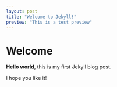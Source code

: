 ```yaml
---
layout: post
title: "Welcome to Jekyll!"
preview: "This is a test preview"
---
```


# Welcome

**Hello world**, this is my first Jekyll blog post.

I hope you like it!
